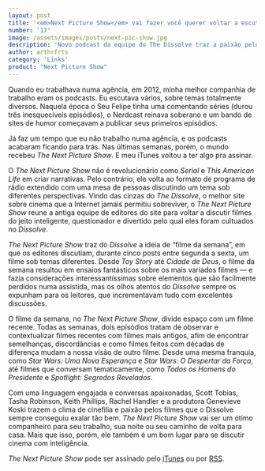 ```yaml
---
layout: post
title: '<em>Next Picture Show</em> vai fazer você querer voltar a escutar podcasts'
number: '17'
image: /assets/images/posts/next-pic-show.jpg
description: 'Novo podcast da equipe do The Dissolve traz a paixão pelo cinema de volta a Internet.'
author: arthrfrts
category: 'Links'
product: "Next Picture Show"
---
```


Quando eu trabalhava numa agência, em 2012, minha melhor companhia de trabalho eram os podcasts. Eu escutava vários, sobre temas totalmente diversos. Naquela época o Seu Felipe tinha uma comentando séries (durou três inesquecíveis episódios), o Nerdcast reinava soberano e um bando de sites de humor começavam a publicar seus primeiros episódios.

Já faz um tempo que eu não trabalho numa agência, e os podcasts acabaram ficando para trás. Nas últimas semanas, porém, o mundo recebeu _The Next Picture Show_. E meu iTunes voltou a ter algo pra assinar.

O _The Next Picture Show_ não é revolucionário como _Serial_ e _This American Life_ em criar narrativas. Pelo contrário, ele volta ao formato de programa de rádio extendido com uma mesa de pessoas discutindo um tema sob diferentes perspectivas. Vindo das cinzas do _The Dissolve_, o melhor site sobre cinema que a Internet jamais permitiu sobreviver, o _The Next Picture Show_ reune a antiga equipe de editores do site para voltar a discutir filmes do jeito inteligente, questionador e divertido pelo qual eles foram cultuados no _Dissolve_.

_The Next Picture Show_ traz do _Dissolve_ a ideia de “filme da semana”, em que os editores discutiam, durante cinco posts entre segunda a sexta, um filme sob temas diferentes. Desde _Toy Story_ até _Cidade de Deus_, o filme da semana resultou em ensaios fantásticos sobre os mais variados filmes — e fazia considerações interessantíssimas sobre elementos que são facilmente perdidos numa assistida, mas os olhos atentos do _Dissolve_ sempre os expunham para os leitores, que incrementavam tudo com excelentes discussões.

O filme da semana, no _The Next Picture Show_, divide espaço com um filme recente. Todas as semanas, dois episódios tratam de observar e contextualizar filmes recentes com filmes mais antigos, afim de encontrar semelhanças, discordâncias e como filmes feitos com décadas de diferença mudam a nossa visão de outro filme. Desde uma mesma franquia, como _Star Wars: Uma Nova Esperança_ e _Star Wars: O Despertar da Força_, até filmes que conversam tematicamente, como _Todos os Homens do Presidente_ e _Spotlight: Segredos Revelados_.

Com uma linguagem engajada e conversas apaixonadas, Scott Tobias, Tasha Robinson, Keith Phillips, Rachel Handler e a produtora Genevieve Koski trazem o clima de cinefilia e paixão pelos filmes que o Dissolve sempre conseguiu exalar tão bem. _The Next Picture Show_ vai ser um ótimo companheiro para seu trabalho, sua noite ou seu caminho de volta para casa. Mais que isso, porém, ele também é um bom lugar para se discutir cinema com inteligência.

_The Next Picture Show_ pode ser assinado pelo [iTunes](https://itun.es/i6Y96Rf) ou por [RSS](feed://nextpictureshow.libsyn.com/rss).
